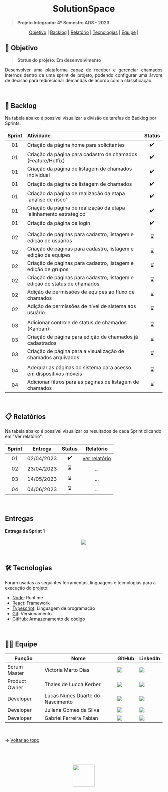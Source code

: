<br id="topo">

<h1 align="center">SolutionSpace</h1>

  > **Projeto Integrador 4º Semestre ADS - 2023**

<p align="center">
    <a href="#objetivo">Objetivo</a> |
    <a href="#backlog">Backlog</a> |
    <a href="#relatório">Relatório</a> |
    <a href="#tecnologias">Tecnologias</a> |
    <a href="#equipe">Equipe</a> |
</p>

<span id="objetivo">

## 🚀 Objetivo
  > **Status do projeto: Em desenvolvimento**

<p align="justify">Desenvolver uma plataforma capaz de receber e gerenciar chamados internos dentro de uma sprint de projeto, podendo configurar uma árvore de decisão para redirecionar demandas de acordo com a classificação.</p>


<span id="backlog">

<br>

## 📌 Backlog

Na tabela abaixo é possível visualizar a divisão de tarefas do Backlog por Sprints.

| Sprint | Atividade |       Status       |
| :----: | :-------- | :----------------: |
|   01   |   Criação da página home para solicitantes   | :heavy_check_mark: |
|   01   |   Criação da página para cadastro de chamados (Feature/Hotfix)   | :heavy_check_mark: |
|   01   |   Criação da página de listagem de chamados individual   | :heavy_check_mark: |
|   01   |   Criação da página de listagem de chamados   | :heavy_check_mark: |
|   01   |   Criação da página de realização da etapa 'análise de risco'   | :heavy_check_mark: |
|   01   |   Criação da página de realização da etapa 'alinhamento estratégico'   | :heavy_check_mark: |
|   01   |   Criação da página de login   | :heavy_check_mark: |
|    |
|   02   |   Criação de páginas para cadastro, listagem e edição de usuários   | :hourglass: |
|   02   |   Criação de páginas para cadastro, listagem e edição de equipes   | :hourglass: |
|   02   |   Criação de páginas para cadastro, listagem e edição de grupos   | :hourglass: |
|   02   |   Criação de páginas para cadastro, listagem e edição de status de chamados   | :hourglass: |
|   02   |   Adição de permissões de equipes ao fluxo de chamados   | :hourglass: |
|   02   |   Adição de permissões de nível de sistema aos usuário   | :hourglass: |
|    |
|   03   |   Adicionar controle de status de chamados (Kanban)   | :hourglass: |
|   03   |   Criação de página para edição de chamados já cadastrados   | :hourglass: |
|   03   |   Criação de página para a visualização de chamados arquivados   | :hourglass: |
|    |
|   04   |   Adequar as páginas do sistema para acesso em dispositivos móveis   | :hourglass: |
|   04   |   Adicionar filtros para as páginas de listagem de chamados   | :hourglass: |

<br>

<span id="relatório">

## :clipboard: Relatórios

Na tabela abaixo é possível visualizar os resultados de cada Sprint clicando em "Ver relatório".

| Sprint |  Entrega   |       Status       |              Relatório               |
| :----: | :--------: | :----------------: | :----------------------------------: |
|   01   | 02/04/2023 | :heavy_check_mark:	 | [ver relatório](/docs/relatorio-sprint1.md) |
|   02   | 23/04/2023 | :hourglass:	 | ... |
|   03   | 14/05/2023 | :hourglass:	 | ... |
|   04   | 04/06/2023 | :hourglass:	 | ... |

<br />

## Entregas

<h4> Entrega da Sprint 1 </h4>
<p align="center"> <img src = "./docs/images/sprint1.gif"></p>

<br />

<span id="tecnologias">

## 🛠️ Tecnologias

Foram usadas as seguintes ferramentas, linguagens e tecnologias para a execução do projeto:

- [Node](https://nodejs.org/): Runtime
- [React](https://pt-br.reactjs.org/): Framework
- [Typescript](https://www.typescriptlang.org/): Linguagem de programação
- [Git](https://git-scm.com): Versionamento
- [GitHub](https://github.com/): Armazenamento de código

<br />

<span id="equipe">

## 👩‍💻 Equipe

| Função        | Nome                   | GitHub                                                                                                                                                                                  | LinkedIn                                                                                                                                                                                                          |
| ------------- | ---------------------- | --------------------------------------------------------------------------------------------------------------------------------------------------------------------------------------- | ----------------------------------------------------------------------------------------------------------------------------------------------------------------------------------------------------------------- |
| Scrum Master | Victoria Marto Dias | <a href="https://github.com/DiasVitoria" target="_blanck"><img src = "https://img.shields.io/badge/GitHub-100000?style=for-the-badge&logo=github&logoColor=white" target="_blank"></a> | <a href="https://www.linkedin.com/in/diasvictoria/" target="_blank"><img src="https://img.shields.io/badge/-LinkedIn-%230077B5?style=for-the-badge&logo=linkedin&logoColor=white" target="_blank"></a> |
| Product Owner | Thales de Lucca Kerber | <a href="https://github.com/thaleskerber" target="_blanck"><img src = "https://img.shields.io/badge/GitHub-100000?style=for-the-badge&logo=github&logoColor=white" target="_blank"></a> | <a href="https://www.linkedin.com/in/thales-kerber-771339206/" target="_blank"><img src="https://img.shields.io/badge/-LinkedIn-%230077B5?style=for-the-badge&logo=linkedin&logoColor=white" target="_blank"></a> |
| Developer | Lucas Nunes Duarte do Nascimento | <a href="https://github.com/Lkduarte" target="_blanck"><img src = "https://img.shields.io/badge/GitHub-100000?style=for-the-badge&logo=github&logoColor=white" target="_blank"></a> | <a href="https://www.linkedin.com/in/lucas-nunes-nascimento/" target="_blank"><img src="https://img.shields.io/badge/-LinkedIn-%230077B5?style=for-the-badge&logo=linkedin&logoColor=white" target="_blank"></a> |
| Developer | Juliana Gomes da Silva | <a href="https://github.com/JulianaGO" target="_blanck"><img src = "https://img.shields.io/badge/GitHub-100000?style=for-the-badge&logo=github&logoColor=white" target="_blank"></a> | <a href="https://www.linkedin.com/in/juliana-gomes-silva/" target="_blank"><img src="https://img.shields.io/badge/-LinkedIn-%230077B5?style=for-the-badge&logo=linkedin&logoColor=white" target="_blank"></a> |
| Developer | Gabriel Ferreira Fabian | <a href="https://github.com/gabriel-fabian" target="_blanck"><img src = "https://img.shields.io/badge/GitHub-100000?style=for-the-badge&logo=github&logoColor=white" target="_blank"></a> | <a href="https://www.linkedin.com/in/fabian-gabriel/" target="_blank"><img src="https://img.shields.io/badge/-LinkedIn-%230077B5?style=for-the-badge&logo=linkedin&logoColor=white" target="_blank"></a> |

<br>

→ [Voltar ao topo](#topo)

<br>

 <h1 align="center"> <img src = "https://fatecsjc-prd.azurewebsites.net/images/logo/fatecsjc_400x192.png" height="70"  align="auto">
